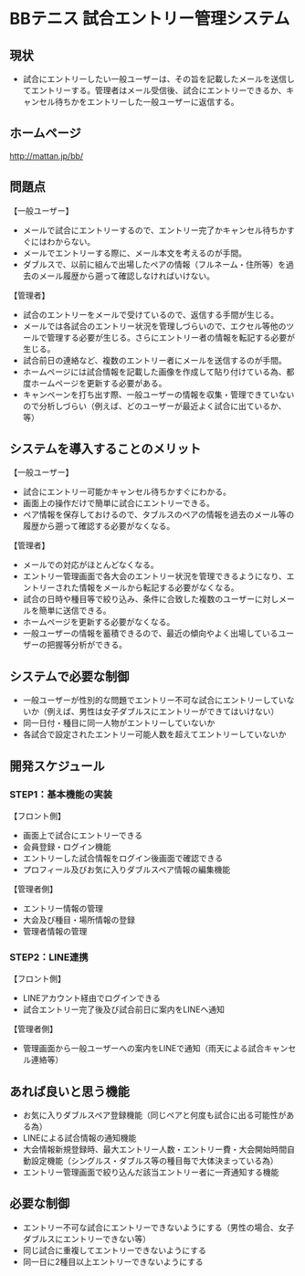 # BBテニス 試合エントリー管理システム
## 現状
- 試合にエントリーしたい一般ユーザーは、その旨を記載したメールを送信してエントリーする。管理者はメール受信後、試合にエントリーできるか、キャンセル待ちかをエントリーした一般ユーザーに返信する。 

## ホームページ
http://mattan.jp/bb/

## 問題点
【一般ユーザー】
- メールで試合にエントリーするので、エントリー完了かキャンセル待ちかすぐにはわからない。
- メールでエントリーする際に、メール本文を考えるのが手間。
- ダブルスで、以前に組んで出場したペアの情報（フルネーム・住所等）を過去のメール履歴から遡って確認しなければいけない。

【管理者】
- 試合のエントリーをメールで受けているので、返信する手間が生じる。
- メールでは各試合のエントリー状況を管理しづらいので、エクセル等他のツールで管理する必要が生じる。さらにエントリー者の情報を転記する必要が生じる。
- 試合前日の連絡など、複数のエントリー者にメールを送信するのが手間。
- ホームページには試合情報を記載した画像を作成して貼り付けている為、都度ホームページを更新する必要がある。 
- キャンペーンを打ち出す際、一般ユーザーの情報を収集・管理できていないので分析しづらい（例えば、どのユーザーが最近よく試合に出ているか、等）

## システムを導入することのメリット
【一般ユーザー】
- 試合にエントリー可能かキャンセル待ちかすぐにわかる。
- 画面上の操作だけで簡単に試合にエントリーできる。
- ペア情報を保存しておけるので、タブルスのペアの情報を過去のメール等の履歴から遡って確認する必要がなくなる。

【管理者】
- メールでの対応がほとんどなくなる。
- エントリー管理画面で各大会のエントリー状況を管理できるようになり、エントリーされた情報をメールから転記する必要がなくなる。
- 試合の日時や種目等で絞り込み、条件に合致した複数のユーザーに対しメールを簡単に送信できる。
- ホームページを更新する必要がなくなる。
- 一般ユーザーの情報を蓄積できるので、最近の傾向やよく出場しているユーザーの把握等分析ができる。

## システムで必要な制御
- 一般ユーザーが性別的な問題でエントリー不可な試合にエントリーしていないか（例えば、男性は女子ダブルスにエントリーができてはいけない）
- 同一日付・種目に同一人物がエントリーしていないか
- 各試合で設定されたエントリー可能人数を超えてエントリーしていないか

## 開発スケジュール
### STEP1：基本機能の実装
【フロント側】
- 画面上で試合にエントリーできる
- 会員登録・ログイン機能
- エントリーした試合情報をログイン後画面で確認できる
- プロフィール及びお気に入りダブルスペア情報の編集機能

【管理者側】
- エントリー情報の管理
- 大会及び種目・場所情報の登録
- 管理者情報の管理

### STEP2：LINE連携
【フロント側】
- LINEアカウント経由でログインできる
- 試合エントリー完了後及び試合前日に案内をLINEへ通知

【管理者側】
- 管理画面から一般ユーザーへの案内をLINEで通知（雨天による試合キャンセル連絡等）

## あれば良いと思う機能
- お気に入りダブルスペア登録機能（同じペアと何度も試合に出る可能性がある為）
- LINEによる試合情報の通知機能
- 大会情報新規登録時、最大エントリー人数・エントリー費・大会開始時間自動設定機能（シングルス・ダブルス等の種目毎で大体決まっている為）
- エントリー管理画面で絞り込んだ該当エントリー者に一斉通知する機能

## 必要な制御
- エントリー不可な試合にエントリーできないようにする（男性の場合、女子ダブルスにエントリーできない等）
- 同じ試合に重複してエントリーできないようにする
- 同一日に2種目以上エントリーできないようにする
